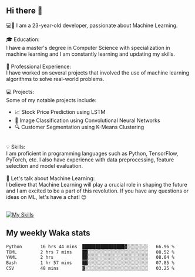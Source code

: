 ## Hi there 👋

💻🤖 I am a 23-year-old developer, passionate about Machine Learning.</br>

🎓 Education:</br>
I have a master's degree in Computer Science with specialization in machine learning and I am constantly learning and updating my skills.
</br></br>
💼 Professional Experience:</br>
I have worked on several projects that involved the use of machine learning algorithms to solve real-world problems.
</br></br>
💻 Projects:</br>
Some of my notable projects include:
</br>
- 📈 Stock Price Prediction using LSTM</br>
- 🤖 Image Classification using Convolutional Neural Networks</br>
- 🔍 Customer Segmentation using K-Means Clustering</br>
</br>
💡 Skills:</br>
I am proficient in programming languages such as Python, TensorFlow, PyTorch, etc. I also have experience with data preprocessing, feature selection and model evaluation.
</br></br>
💬 Let's talk about Machine Learning:</br>
I believe that Machine Learning will play a crucial role in shaping the future and I am excited to be a part of this revolution. If you have any questions or ideas on ML, let's have a chat! 😊
</br></br>

[![My Skills](https://skillicons.dev/icons?i=html,css,docker,express,figma,firebase,graphql,nodejs,react,ts,vue,py,pytorch)](https://skillicons.dev)

## My weekly Waka stats

<!--START_SECTION:waka-->

```txt
Python       16 hrs 44 mins  ████████████████▓░░░░░░░░   66.96 %
TOML         2 hrs 7 mins    ██░░░░░░░░░░░░░░░░░░░░░░░   08.52 %
YAML         2 hrs           ██░░░░░░░░░░░░░░░░░░░░░░░   08.04 %
Bash         1 hr 57 mins    ██░░░░░░░░░░░░░░░░░░░░░░░   07.85 %
CSV          48 mins         ▓░░░░░░░░░░░░░░░░░░░░░░░░   03.25 %
```

<!--END_SECTION:waka-->
